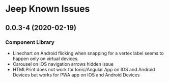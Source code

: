 # Jeep Known Issues

## 0.0.3-4 (2020-02-19)

### Component Library

* Linechart on Android flicking when snapping for a vertex label seems to happen only on virtual devices.  
* Carousel on IOS navigation arrows hidden issue
* HTMLPrint does not work for Ionic/Angular App on IOS and Android Devices but works for PWA app on IOS and Android Devices
